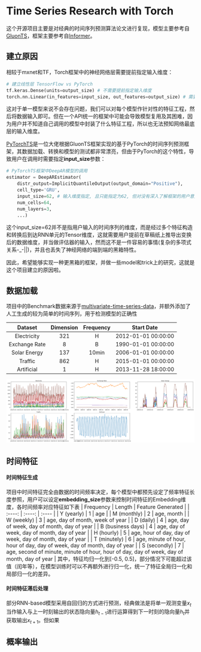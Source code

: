 # Time Series Research with Torch

这个开源项目主要是对经典的时间序列预测算法论文进行复现，模型主要参考自[GluonTS](https://github.com/awslabs/gluon-ts)，框架主要参考自[Informer](https://github.com/zhouhaoyi/Informer2020)。

## 建立原因

相较于mxnet和TF，Torch框架中的神经网络层需要提前指定输入维度：
```python
# 建立线性层 TensorFlow vs PyTorch
tf.keras.Dense(units=output_size) # 不需要提前指定输入维度
torch.nn.Linear(in_features=input_size, out_features=output_size) # 需要提前指定输入维度
```
这对于单一模型来说不会存在问题，我们可以对每个模型作针对性的特征工程，然后将数据输入即可。但在一个API统一的框架中可能会导致模型复用及其困难，因为用户并不知道自己调用的模型中封装了什么特征工程，所以也无法预知网络最底层的输入维度。

[PyTorchTS](https://github.com/zalandoresearch/pytorch-ts)是一位大佬根据GluonTS框架实现的基于PyTorch的时间序列预测框架，其数据加载、转换和模型的测试都非常漂亮，但由于PyTorch的这个特性，导致用户在调用时需要指定**input_size**参数：
```python
# PyTorchTS框架中DeepAR模型的调用
estimator = DeepAREstimator(
    distr_output=ImplicitQuantileOutput(output_domain="Positive"),
    cell_type='GRU',
    input_size=62, # 输入维度指定, 且只能指定为62, 但对没有深入了解框架的用户意义不明
    num_cells=64,
    num_layers=3,
    ...)
```
这个input_size=62并不是指用户输入的时间序列的维度，而是经过多个特征构造和转换后到达RNN单元的Tensor维度，这就需要用户提前在草稿纸上推导出变换后的数据维度，并当做评估器的输入，然而这不是一件容易的事情(复杂的多项式关系-_-||)，并且也丢失了神经网络的端到端的黑箱特性。

因此，希望能够实现一种更黑箱的框架，并做一些model和trick上的研究，这就是这个项目建立的原因啦。

## 数据加载

项目中的Benchmark数据来源于[multivariate-time-series-data](https://github.com/laiguokun/multivariate-time-series-data)，并额外添加了人工生成的较为简单的时间序列，用于检测模型的正确性

| Dataset | Dimension | Frequency | Start Date |
| :----: | :----: | :----: | :----: |
| Electricity | 321 | H | 2012-01-01 00:00:00 |
| Exchange Rate | 8 | B | 1990-01-01 00:00:00 |
| Solar Energy | 137 | 10min | 2006-01-01 00:00:00 |
| Traffic | 862 | H | 2015-01-01 00:00:00 |
| Artificial | 1 | H | 2013-11-28 18:00:00 |

![time-series data show](/images/data_show.png)

## 时间特征

#### 时间特征生成

项目中时间特征完全由数据的时间频率决定，每个模型中都预先设定了频率特征长度参照，用户可以设定**embedding_size**参数来控制时间特征的Embedding维度，各时间频率对应特征如下表
| Frequency | Length | Feature Generated |
| :----: | :----: | :---- |
| Y (yearly) | 1 | age |
| M (monthly) | 2 | age, month |
| W (weekly) | 3 | age, day of month, week of year |
| D (daily) | 4 | age, day of week, day of month, day of year |
| B (business days) | 4 | age, day of week, day of month, day of year |
| H (hourly) | 5 | age, hour of day, day of week, day of month, day of year |
| T (minutely) | 6 | age, minute of hour, hour of day, day of week, day of month, day of year |
| S (secondly) | 7 | age, second of minute, minute of hour, hour of day, day of week, day of month, day of year |
其中，特征均归一化到[-0.5, 0.5]，部分情况下可能超过该值（闰年等），在模型训练时可以不再额外进行归一化，统一了特征全局归一化和局部归一化的差异。

#### 时间特征滞后处理

部分RNN-based模型采用自回归的方式进行预测，经典做法是将单一观测变量$x_t$当作输入与上一时刻输出的状态隐向量$h_{t-1}$进行运算得到下一时刻的隐向量$h_{t}$并获取输出$x_{t + 1}$。但如果



## 概率输出